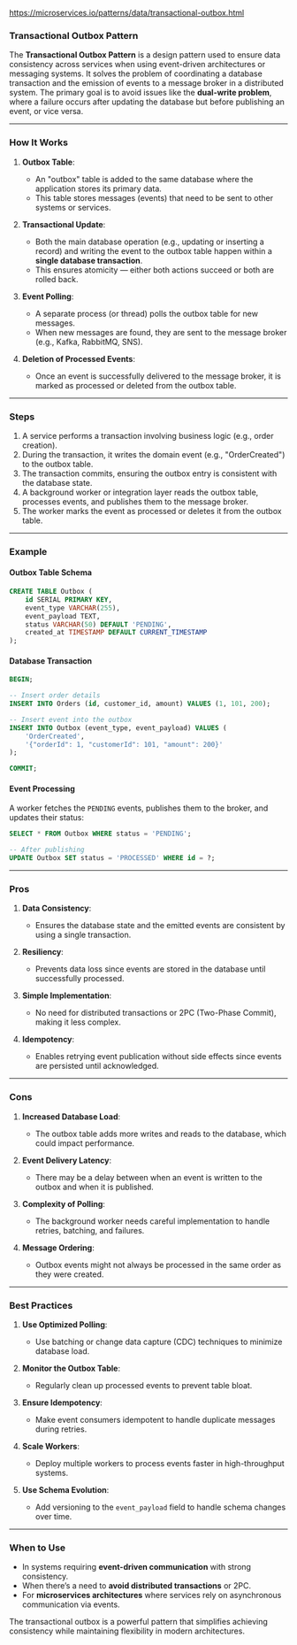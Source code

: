 https://microservices.io/patterns/data/transactional-outbox.html

### **Transactional Outbox Pattern**

The **Transactional Outbox Pattern** is a design pattern used to ensure data consistency across services when using event-driven architectures or messaging systems. It solves the problem of coordinating a database transaction and the emission of events to a message broker in a distributed system. The primary goal is to avoid issues like the **dual-write problem**, where a failure occurs after updating the database but before publishing an event, or vice versa.

---

### **How It Works**

1. **Outbox Table**:
   - An "outbox" table is added to the same database where the application stores its primary data.
   - This table stores messages (events) that need to be sent to other systems or services.

2. **Transactional Update**:
   - Both the main database operation (e.g., updating or inserting a record) and writing the event to the outbox table happen within a **single database transaction**.
   - This ensures atomicity — either both actions succeed or both are rolled back.

3. **Event Polling**:
   - A separate process (or thread) polls the outbox table for new messages.
   - When new messages are found, they are sent to the message broker (e.g., Kafka, RabbitMQ, SNS).

4. **Deletion of Processed Events**:
   - Once an event is successfully delivered to the message broker, it is marked as processed or deleted from the outbox table.

---

### **Steps**

1. A service performs a transaction involving business logic (e.g., order creation).
2. During the transaction, it writes the domain event (e.g., "OrderCreated") to the outbox table.
3. The transaction commits, ensuring the outbox entry is consistent with the database state.
4. A background worker or integration layer reads the outbox table, processes events, and publishes them to the message broker.
5. The worker marks the event as processed or deletes it from the outbox table.

---

### **Example**

#### **Outbox Table Schema**
```sql
CREATE TABLE Outbox (
    id SERIAL PRIMARY KEY,
    event_type VARCHAR(255),
    event_payload TEXT,
    status VARCHAR(50) DEFAULT 'PENDING',
    created_at TIMESTAMP DEFAULT CURRENT_TIMESTAMP
);
```

#### **Database Transaction**
```sql
BEGIN;

-- Insert order details
INSERT INTO Orders (id, customer_id, amount) VALUES (1, 101, 200);

-- Insert event into the outbox
INSERT INTO Outbox (event_type, event_payload) VALUES (
    'OrderCreated',
    '{"orderId": 1, "customerId": 101, "amount": 200}'
);

COMMIT;
```

#### **Event Processing**
A worker fetches the `PENDING` events, publishes them to the broker, and updates their status:
```sql
SELECT * FROM Outbox WHERE status = 'PENDING';

-- After publishing
UPDATE Outbox SET status = 'PROCESSED' WHERE id = ?;
```

---

### **Pros**

1. **Data Consistency**:
   - Ensures the database state and the emitted events are consistent by using a single transaction.

2. **Resiliency**:
   - Prevents data loss since events are stored in the database until successfully processed.

3. **Simple Implementation**:
   - No need for distributed transactions or 2PC (Two-Phase Commit), making it less complex.

4. **Idempotency**:
   - Enables retrying event publication without side effects since events are persisted until acknowledged.

---

### **Cons**

1. **Increased Database Load**:
   - The outbox table adds more writes and reads to the database, which could impact performance.

2. **Event Delivery Latency**:
   - There may be a delay between when an event is written to the outbox and when it is published.

3. **Complexity of Polling**:
   - The background worker needs careful implementation to handle retries, batching, and failures.

4. **Message Ordering**:
   - Outbox events might not always be processed in the same order as they were created.

---

### **Best Practices**

1. **Use Optimized Polling**:
   - Use batching or change data capture (CDC) techniques to minimize database load.

2. **Monitor the Outbox Table**:
   - Regularly clean up processed events to prevent table bloat.

3. **Ensure Idempotency**:
   - Make event consumers idempotent to handle duplicate messages during retries.

4. **Scale Workers**:
   - Deploy multiple workers to process events faster in high-throughput systems.

5. **Use Schema Evolution**:
   - Add versioning to the `event_payload` field to handle schema changes over time.

---

### **When to Use**

- In systems requiring **event-driven communication** with strong consistency.
- When there’s a need to **avoid distributed transactions** or 2PC.
- For **microservices architectures** where services rely on asynchronous communication via events.

The transactional outbox is a powerful pattern that simplifies achieving consistency while maintaining flexibility in modern architectures.
